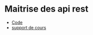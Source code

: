 # Maitrise des api rest

- [Code](https://github.com/yostane/cours-fullstack-js/tree/master/projects/2023-2024/api-rest-maitrise)
- [support de cours](https://yostane.github.io/cours-fullstack-js/projet-api-drive/)
